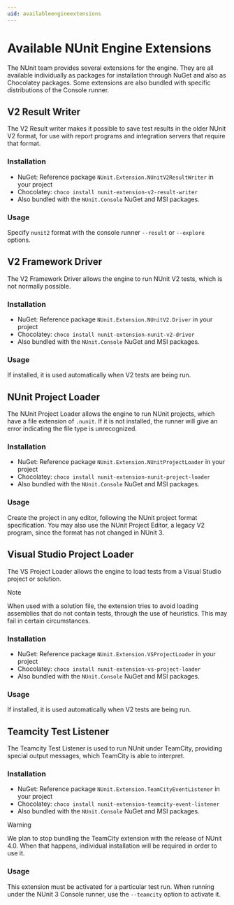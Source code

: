 ```yaml
---
uid: availableengineextensions
---
```


# Available NUnit Engine Extensions

The NUnit team provides several extensions for the engine. They are all available individually as packages for
installation through NuGet and also as Chocolatey packages. Some extensions are also bundled with specific distributions
of the Console runner.

## V2 Result Writer

The V2 Result writer makes it possible to save test results in the older NUnit V2 format, for use with report programs
and integration servers that require that format.

### Installation

* NuGet: Reference package `NUnit.Extension.NUnitV2ResultWriter` in your project
* Chocolatey: `choco install nunit-extension-v2-result-writer`
* Also bundled with the `NUnit.Console` NuGet and MSI packages.

### Usage

 Specify `nunit2` format with the console runner `--result` or `--explore` options.

## V2 Framework Driver

The V2 Framework Driver allows the engine to run NUnit V2 tests, which is not normally possible.

### Installation

* NuGet: Reference package `NUnit.Extension.NUnitV2.Driver` in your project
* Chocolatey: `choco install nunit-extension-nunit-v2-driver`
* Also bundled with the `NUnit.Console` NuGet and MSI packages.

### Usage

 If installed, it is used automatically when V2 tests are being run.

## NUnit Project Loader

The NUnit Project Loader allows the engine to run NUnit projects, which have a file extension of `.nunit`. If it is not
installed, the runner will give an error indicating the file type is unrecognized.

### Installation

* NuGet: Reference package `NUnit.Extension.NUnitProjectLoader` in your project
* Chocolatey: `choco install nunit-extension-nunit-project-loader`
* Also bundled with the `NUnit.Console` NuGet and MSI packages.

### Usage

 Create the project in any editor, following the NUnit project format specification. You may also use the NUnit Project
 Editor, a legacy V2 program, since the format has not changed in NUnit 3.

## Visual Studio Project Loader

The VS Project Loader allows the engine to load tests from a Visual Studio project or solution.

> [!NOTE]
> When used with a solution file, the extension tries to avoid loading assemblies that do not contain tests,
> through the use of heuristics. This may fail in certain circumstances.

### Installation

* NuGet: Reference package `NUnit.Extension.VSProjectLoader` in your project
* Chocolatey: `choco install nunit-extension-vs-project-loader`
* Also bundled with the `NUnit.Console` NuGet and MSI packages.

### Usage

 If installed, it is used automatically when V2 tests are being run.

## Teamcity Test Listener

The Teamcity Test Listener is used to run NUnit under TeamCity, providing special output messages, which TeamCity is
able to interpret.

### Installation

* NuGet: Reference package `NUnit.Extension.TeamCityEventListener` in your project
* Chocolatey: `choco install nunit-extension-teamcity-event-listener`
* Also bundled with the `NUnit.Console` NuGet and MSI packages.

> [!WARNING]
> We plan to stop bundling the TeamCity extension with the release of NUnit 4.0. When that happens,
> individual installation will be required in order to use it.

### Usage

 This extension must be activated for a particular test run. When running under the NUnit 3 Console runner, use the
 `--teamcity` option to activate it.
